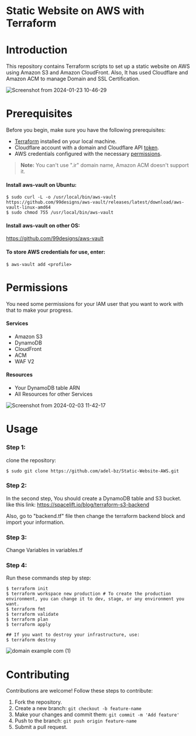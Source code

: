 # Static Website on AWS with Terraform

# Introduction

This repository contains Terraform scripts to set up a static website on AWS using Amazon S3 and Amazon CloudFront.
Also, It has used Cloudflare and Amazon ACM to manage Domain and SSL Certification.

![Screenshot from 2024-01-23 10-46-29](https://github.com/adel-bz/Static-Website-AWS/assets/45201934/ea1d8c4f-524a-47d5-83ce-ac80763351e8)


# Prerequisites

Before you begin, make sure you have the following prerequisites:

- [Terraform](https://www.terraform.io/) installed on your local machine.
- Cloudflare account with a domain and Cloudflare API [token](https://developers.cloudflare.com/fundamentals/api/get-started/create-token/).
- AWS credentials configured with the necessary [permissions](https://github.com/adel-bz/Static-Website-AWS#permissions).
> **Note:**
> You can't use ".ir" domain name, Amazon ACM doesn't support it.

 #### Install aws-vault on Ubuntu: 

```
$ sudo curl -L -o /usr/local/bin/aws-vault https://github.com/99designs/aws-vault/releases/latest/download/aws-vault-linux-amd64
$ sudo chmod 755 /usr/local/bin/aws-vault
```
 #### Install aws-vault on other OS:
 https://github.com/99designs/aws-vault

 #### To store AWS credentials for use, enter:
```
$ aws-vault add <profile>
```

# Permissions
You need some permissions for your IAM user that you want to work with that to make your progress.
#### Services
- Amazon S3
- DynamoDB
- CloudFront
- ACM
- WAF V2

#### Resources
- Your DynamoDB table ARN
- All Resources for other Services

![Screenshot from 2024-02-03 11-42-17](https://github.com/adel-bz/Static-Website-AWS/assets/45201934/20ccd44b-2ea4-40de-9ca7-02165e3b6c78)


# Usage

### Step 1:
clone the repository:
```
$ sudo git clone https://github.com/adel-bz/Static-Website-AWS.git
```
### Step 2:
In the second step, You should create a DynamoDB table and S3 bucket. like this link: https://spacelift.io/blog/terraform-s3-backend

Also, go to "backend.tf" file then change the terraform backend block and import your information.

### Step 3:
Change Variables in variables.tf

### Step 4:
Run these commands step by step:
```
$ terraform init
$ terraform workspace new production # To create the production environment, you can change it to dev, stage, or any environment you want.
$ terraform fmt
$ terraform validate
$ terraform plan
$ terraform apply

## If you want to destroy your infrastructure, use:
$ terraform destroy
```
![domain example com (1)](https://github.com/adel-bz/Static-Website-AWS/assets/45201934/dd2a588a-dd45-43f6-b437-b235e0efe42f)
# Contributing

Contributions are welcome! Follow these steps to contribute:
1. Fork the repository.
2. Create a new branch: ```git checkout -b feature-name``` 
3. Make your changes and commit them: ```git commit -m 'Add feature'```
4. Push to the branch: ```git push origin feature-name```
5. Submit a pull request.
